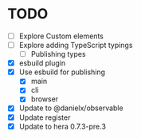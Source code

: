 TODO
====

- [ ] Explore Custom elements
- [ ] Explore adding TypeScript typings
  - [ ] Publishing types
- [x] esbuild plugin
- [x] Use esbuild for publishing
  - [x] main
  - [x] cli
  - [x] browser
- [x] Update to @danielx/observable
- [x] Update register
- [x] Update to hera 0.7.3-pre.3
